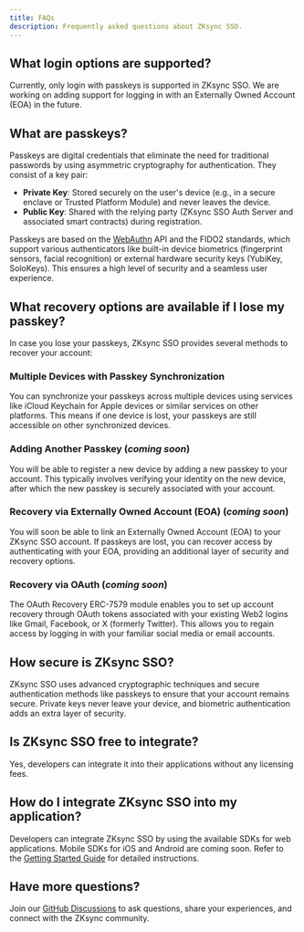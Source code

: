 ```yaml
---
title: FAQs
description: Frequently asked questions about ZKsync SSO.
---
```


## What login options are supported?

Currently, only login with passkeys is supported in ZKsync SSO.
We are working on adding support for logging in with an Externally Owned Account (EOA) in the future.

## What are passkeys?

Passkeys are digital credentials that eliminate the need for traditional passwords by using asymmetric cryptography for authentication.
They consist of a key pair:

- **Private Key**: Stored securely on the user's device (e.g., in a secure enclave or Trusted Platform Module) and never leaves the device.
- **Public Key**: Shared with the relying party (ZKsync SSO Auth Server and associated smart contracts) during registration.

Passkeys are based on the [WebAuthn](https://www.w3.org/TR/webauthn-2/) API and the FIDO2 standards,
which support various authenticators like built-in device biometrics (fingerprint sensors, facial recognition)
or external hardware security keys (YubiKey, SoloKeys). This ensures a high level of security and a seamless user experience.

## What recovery options are available if I lose my passkey?

In case you lose your passkeys, ZKsync SSO provides several methods to recover your account:

### Multiple Devices with Passkey Synchronization

You can synchronize your passkeys across multiple devices using services like iCloud Keychain for Apple devices or similar services on other platforms.
This means if one device is lost, your passkeys are still accessible on other synchronized devices.

### Adding Another Passkey (*coming soon*)

You will be able to register a new device by adding a new passkey to your account. This typically involves verifying your identity on the new device,
after which the new passkey is securely associated with your account.

### Recovery via Externally Owned Account (EOA) (*coming soon*)

You will soon be able to link an Externally Owned Account (EOA) to your ZKsync SSO account. If passkeys are lost,
you can recover access by authenticating with your EOA, providing an additional layer of security and recovery options.

### Recovery via OAuth (*coming soon*)

The OAuth Recovery ERC-7579 module enables you to set up account recovery through OAuth tokens associated with your existing Web2 logins like
Gmail, Facebook, or X (formerly Twitter). This allows you to regain access by logging in with your familiar social media or email accounts.

## How secure is ZKsync SSO?

ZKsync SSO uses advanced cryptographic techniques and secure authentication methods like passkeys to ensure that your account remains secure.
Private keys never leave your device, and biometric authentication adds an extra layer of security.

## Is ZKsync SSO free to integrate?

Yes, developers can integrate it into their applications without any licensing fees.

## How do I integrate ZKsync SSO into my application?

Developers can integrate ZKsync SSO by using the available SDKs for web applications. Mobile SDKs for iOS and Android are coming soon.
Refer to the [Getting Started Guide](/build/zksync-sso/getting-started) for detailed instructions.

## Have more questions?

Join our [GitHub Discussions](%%zk_git_repo_zksync-developers%%/discussions/)
to ask questions, share your experiences, and connect with the ZKsync community.
